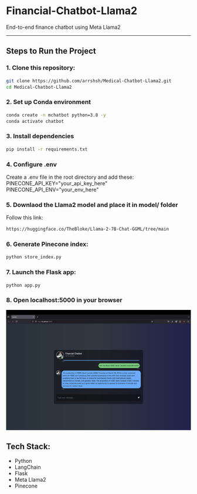 # Financial-Chatbot-Llama2  
End-to-end finance chatbot using Meta Llama2  

---

## Steps to Run the Project  

### 1. Clone this repository:  
```bash
git clone https://github.com/arrshsh/Medical-Chatbot-Llama2.git
cd Medical-Chatbot-Llama2
```

### 2. Set up Conda environment
```bash
conda create -n mchatbot python=3.8 -y
conda activate chatbot
```

### 3. Install dependencies
```bash
pip install -r requirements.txt
```

### 4. Configure .env
Create a .env file in the root directory and add these:
PINECONE_API_KEY="your_api_key_here"
PINECONE_API_ENV="your_env_here"

### 5. Downlaod the Llama2 model and place it in model/ folder
Follow this link: 
```bash 
https://huggingface.co/TheBloke/Llama-2-7B-Chat-GGML/tree/main
```

### 6. Generate Pinecone index:
```bash
python store_index.py
```

### 7. Launch the Flask app:
```bash
python app.py
```

### 8. Open localhost:5000 in your browser

![Landing Page](final/final_page.png)  

## Tech Stack:
- Python
- LangChain
- Flask
- Meta Llama2
- Pinecone
